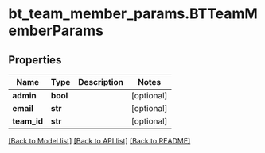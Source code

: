 # bt_team_member_params.BTTeamMemberParams

## Properties
Name | Type | Description | Notes
------------ | ------------- | ------------- | -------------
**admin** | **bool** |  | [optional] 
**email** | **str** |  | [optional] 
**team_id** | **str** |  | [optional] 

[[Back to Model list]](../README.md#documentation-for-models) [[Back to API list]](../README.md#documentation-for-api-endpoints) [[Back to README]](../README.md)


